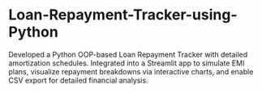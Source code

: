 # Loan-Repayment-Tracker-using-Python
Developed a Python OOP-based Loan Repayment Tracker with detailed amortization schedules. Integrated into a Streamlit app to simulate EMI plans, visualize repayment breakdowns via interactive charts, and enable CSV export for detailed financial analysis.
